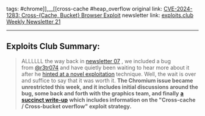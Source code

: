 tags: #chrome]],__[[cross-cache #heap_overflow
original link: [CVE-2024-1283: Cross-{Cache, Bucket} Browser Exploit](https://twitter.com/r3tr074/status/1790112906664677740?ref=blog.exploits.club) 
newsletter link: [exploits.club Weekly Newsletter 21](https://blog.exploits.club/exploits-club-weekly-newsletter-21/)

---
## Exploits Club Summary:
> ALLLLLL the way back in [newsletter 07](https://blog.exploits.club/exploits-club-weekly-newsletter-07/) , we included a bug from [@r3tr074](https://twitter.com/r3tr074?ref=blog.exploits.club) and have quietly been waiting to hear more about it after he [hinted at a novel exploitation](https://x.com/r3tr074/status/1755204029553029427?ref=blog.exploits.club) technique. Well, the wait is over and suffice to say that it was worth it. **The Chromium issue became unrestricted this week, and it includes initial discussions around the bug, some back and forth with the graphics team, and finally** [**a succinct write-up**](https://issues.chromium.org/issues/41494860?ref=blog.exploits.club#comment52) **which includes information on the "Cross-cache / Cross-bucket overflow" exploit strategy.** 